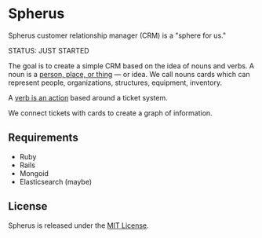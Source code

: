 # Spherus

Spherus customer relationship manager (CRM) is a "sphere for us."

STATUS: JUST STARTED

The goal is to create a simple CRM based on the idea of nouns and verbs. A noun is a [person, place, or thing](https://www.youtube.com/watch?v=h0m89e9oZko) — or idea. We call nouns cards which can represent people, organizations, structures, equipment, inventory.

A [verb is an action](https://www.youtube.com/watch?v=5EicxQxzsW4) based around a ticket system.

We connect tickets with cards to create a graph of information.

## Requirements

- Ruby
- Rails
- Mongoid
- Elasticsearch (maybe)

## License

Spherus is released under the [MIT License](https://opensource.org/licenses/MIT).
